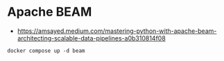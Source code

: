 # Apache BEAM

* https://amsayed.medium.com/mastering-python-with-apache-beam-architecting-scalable-data-pipelines-a0b310814f08


```
docker compose up -d beam
```